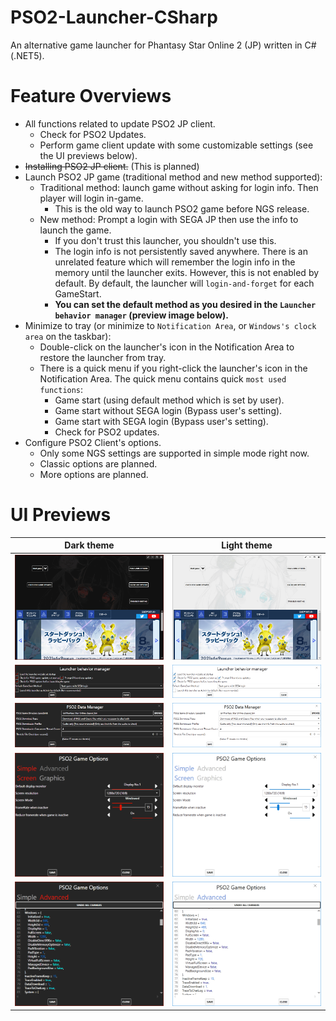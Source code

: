 # PSO2-Launcher-CSharp
 An alternative game launcher for Phantasy Star Online 2 (JP) written in C# (.NET5).

# Feature Overviews
- All functions related to update PSO2 JP client.
  - Check for PSO2 Updates.
  - Perform game client update with some customizable settings (see the UI previews below).
- ~~Installing PSO2 JP client.~~ (This is planned)
- Launch PSO2 JP game (traditional method and new method supported):
  - Traditional method: launch game without asking for login info. Then player will login in-game.
    - This is the old way to launch PSO2 game before NGS release.
  - New method: Prompt a login with SEGA JP then use the info to launch the game.
    - If you don't trust this launcher, you shouldn't use this.
    - The login info is not persistently saved anywhere. There is an unrelated feature which will remember the login info in the memory until the launcher exits. However, this is not enabled by default. By default, the launcher will `login-and-forget` for each GameStart.
    - **You can set the default method as you desired in the `Launcher behavior manager` (preview image below).**
- Minimize to tray (or minimize to `Notification Area`, or `Windows's clock area` on the taskbar):
  - Double-click on the launcher's icon in the Notification Area to restore the launcher from tray.
  - There is a quick menu if you right-click the launcher's icon in the Notification Area. The quick menu contains quick `most used functions`:
    - Game start (using default method which is set by user).
    - Game start without SEGA login (Bypass user's setting).
    - Game start with SEGA login (Bypass user's setting).
    - Check for PSO2 updates.
- Configure PSO2 Client's options.
  - Only some NGS settings are supported in simple mode right now.
  - Classic options are planned.
  - More options are planned.

# UI Previews
| Dark theme      | Light theme     |
| :-------------: | :-------------: |
| ![Dark theme mainmenu](docs/imgs/preview/main-dark.png) | ![Light theme mainmenu](docs/imgs/preview/main-light.png) |
| ![Dark theme behavior](docs/imgs/preview/behavior-dark.png) | ![Light theme behavior](docs/imgs/preview/behavior-light.png) |
| ![Dark theme data manager](docs/imgs/preview/data-mgr-dark.png) | ![Light theme data manager](docs/imgs/preview/data-mgr-light.png) |
| ![Dark theme PSO2 User Config](docs/imgs/preview/pso2options-dark.png) | ![Light theme PSO2 User Config](docs/imgs/preview/pso2options--light.png) |
| ![Dark theme PSO2 Advanced User Config](docs/imgs/preview/pso2options-adv-dark.png) | ![Light theme PSO2 Advanced User Config](docs/imgs/preview/pso2options-adv--light.png) |